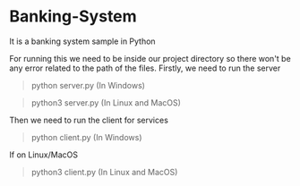 # Banking-System
It is a banking system sample in Python

For running this we need to be inside our project directory so there won't be any error related to the path of the files.
Firstly, we need to run the server
> python server.py (In Windows)



> python3 server.py (In Linux and MacOS)

Then we need to run the client for services
> python client.py (In Windows)

If on Linux/MacOS

> python3 client.py (In Linux and MacOS)
